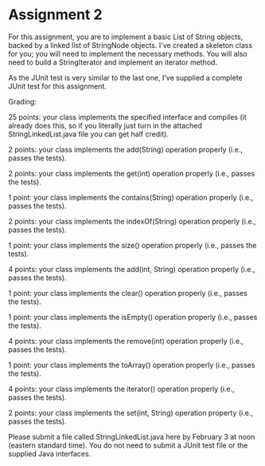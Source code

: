 # Assignment 2

For this assignment, you are to implement a basic List of String objects, backed by a linked list of StringNode objects.  I've created a skeleton class for you; you will need to implement the necessary methods.  You will also need to build a StringIterator and implement an iterator method. 

As the JUnit test is very similar to the last one, I've supplied a complete JUnit test for this assignment.

Grading:

25 points: your class implements the specified interface and compiles (it already does this, so if you literally just turn in the attached StringLinkedList.java file you can get half credit).

2 points: your class implements the add(String) operation properly (i.e., passes the tests).

2 points: your class implements the get(int) operation properly (i.e., passes the tests).

1 point: your class implements the contains(String) operation properly (i.e., passes the tests).

2 points: your class implements the indexOf(String) operation properly (i.e., passes the tests).

1 point: your class implements the size() operation properly (i.e., passes the tests).

4 points: your class implements the add(int, String) operation properly (i.e., passes the tests).

1 point: your class implements the clear() operation properly (i.e., passes the tests).

1 point: your class implements the isEmpty() operation properly (i.e., passes the tests).

4 points: your class implements the remove(int) operation properly (i.e., passes the tests).

1 point: your class implements the toArray() operation properly (i.e., passes the tests).

4 points: your class implements the iterator() operation properly (i.e., passes the tests).

2 points: your class implements the set(int, String) operation property (i.e., passes the tests).

Please submit a file called StringLinkedList.java here by February 3 at noon (eastern standard time).  You do not need to submit a JUnit test file or the supplied Java interfaces.
